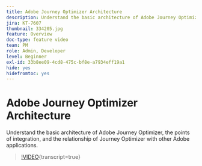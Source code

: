 ```yaml
---
title: Adobe Journey Optimizer Architecture
description: Understand the basic architecture of Adobe Journey Optimizer, the points of integration, and the relationship of Journey Optimizer with other Adobe applications.
jira: KT-7607
thumbnail: 334205.jpg
feature: Overview
doc-type: feature video
team: PM
role: Admin, Developer
level: Beginner
exl-id: 33b8ee09-4cd8-475c-bf8e-a7934eff19a1
hide: yes
hidefromtoc: yes
---
```

# Adobe Journey Optimizer Architecture 

Understand the basic architecture of Adobe Journey Optimizer, the points of integration, and the relationship of Journey Optimizer with other Adobe applications.

>[!VIDEO](https://video.tv.adobe.com/v/334205?quality=12&learn=on){transcript=true}
